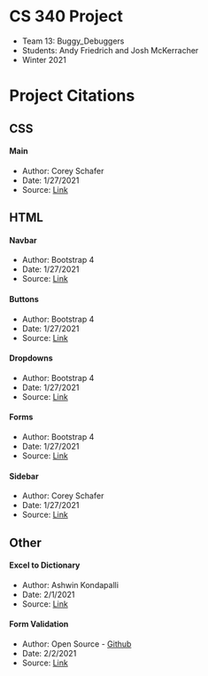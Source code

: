 # CS 340 Project
- Team 13: Buggy_Debuggers
- Students: Andy Friedrich and Josh McKerracher
- Winter 2021

# Project Citations
## CSS

#### Main
- Author: Corey Schafer
- Date: 1/27/2021
- Source: [Link](https://github.com/CoreyMSchafer/code_snippets/blob/master/Python/Flask_Blog/08-Posts/flaskblog/static/main.css)

## HTML

#### Navbar 
- Author: Bootstrap 4
- Date: 1/27/2021
- Source: [Link](https://getbootstrap.com/docs/4.0/components/navbar/)

#### Buttons
- Author: Bootstrap 4
- Date: 1/27/2021
- Source: [Link](https://getbootstrap.com/docs/4.0/components/buttons/)

#### Dropdowns
- Author: Bootstrap 4
- Date: 1/27/2021
- Source: [Link](https://getbootstrap.com/docs/4.0/components/dropdowns/)

#### Forms
- Author: Bootstrap 4
- Date: 1/27/2021
- Source: [Link](https://getbootstrap.com/docs/4.0/components/forms/)

#### Sidebar
- Author: Corey Schafer
- Date: 1/27/2021
- Source: [Link](https://github.com/CoreyMSchafer/code_snippets/blob/master/Python/Flask_Blog/08-Posts/flaskblog/templates/layout.html)

## Other

#### Excel to Dictionary
- Author: Ashwin Kondapalli
- Date: 2/1/2021
- Source: [Link](https://pypi.org/project/xl2dict/)

#### Form Validation
- Author: Open Source - [Github](https://github.com/wtforms/wtforms/)
- Date: 2/2/2021
- Source: [Link](https://wtforms.readthedocs.io/en/2.3.x/)
